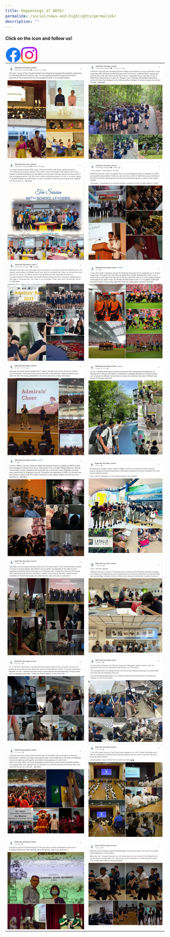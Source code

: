```yaml
---
title: Happenings at ADSS!
permalink: /social/news-and-highlights/permalink/
description: ""
---
```

#### Click on the icon and follow us!
<a href="https://www.facebook.com/admiraltysec/"><img src="/images/f_logo_rgb-blue_58.png" align="left" style="width:10%"></a><a href="https://www.instagram.com/admiraltysecschool/"><img src="/images/instagram_glyph_gradient.png" align="left" style="width:10%"></a>
<br>
<br>



|  |  |
| -------- | -------- | 
|<img src="/images/social18.JPG" style="width:100%">|<img src="/images/social17.JPG" style="width:100%">|
|<img src="/images/social16a.JPG" style="width:100%">|<img src="/images/social15.JPG" style="width:100%">|
|<img src="/images/social14.JPG" style="width:100%">|<img src="/images/social13.png" style="width:100%">|
|<img src="/images/social12.png" style="width:100%">|<img src="/images/social11.png" style="width:100%">|
|<img src="/images/social10.png" style="width:100%">|<img src="/images/social9.png" style="width:100%">|
|<img src="/images/social8.png" style="width:100%">|<img src="/images/social7.png" style="width:100%">|
|<img src="/images/social6.png" style="width:100%">|<img src="/images/social5.png" style="width:100%">|
|<img src="/images/social4.png" style="width:100%">|<img src="/images/social3.png" style="width:100%">|
|<img src="/images/social2.png" style="width:100%">|<img src="/images/social1.png" style="width:100%">|